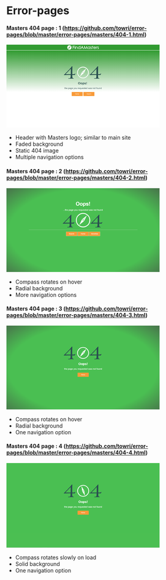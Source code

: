 # Error-pages

#### Masters 404 page : 1 (https://github.com/towri/error-pages/blob/master/error-pages/masters/404-1.html)
![Image of Mas404template1](https://github.com/towri/error-pages/blob/master/error-pages/assets/Master404.png) 

- Header with Masters logo; similar to main site
- Faded background
- Static 404 image
- Multiple navigation options

#### Masters 404 page : 2 (https://github.com/towri/error-pages/blob/master/error-pages/masters/404-2.html)
![Image of Mas404template12](https://github.com/towri/error-pages/blob/master/error-pages/assets/Mas-404.png)

- Compass rotates on hover
- Radial background
- More navigation options

#### Masters 404 page : 3 (https://github.com/towri/error-pages/blob/master/error-pages/masters/404-3.html)
![Image of Mas404template122](https://github.com/towri/error-pages/blob/master/error-pages/assets/Mas_404.png)

- Compass rotates on hover
- Radial background
- One navigation option

#### Masters 404 page : 4 (https://github.com/towri/error-pages/blob/master/error-pages/masters/404-4.html)
![Image of Mas404template122](https://github.com/towri/error-pages/blob/master/error-pages/assets/Mas_404_.png)

- Compass rotates slowly on load
- Solid background
- One navigation option
